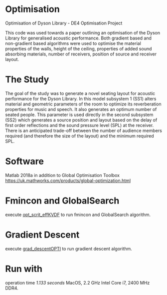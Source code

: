 # Optimisation
Optimisation of Dyson Library - DE4 Optimisation Project 

This code was used towards a paper outlining an optimisation of the Dyson Library for generalised acoustic performance. Both gradient based and non-gradient based algorithms were used to optimise the material properties of the walls, height of the ceiling, properties of added sound absorbing materials, number of receivers, position of source and receiver layout.

# The Study 

The goal of the study was to generate a novel seating layout for acoustic performance for the Dyson Library. In this model subsystem 1 (SS1) alters material and geometric parameters of the room to optimize its reverberation properties for music and speech. It also generates an optimum number of seated people. This parameter is used directly in the second subsystem (SS2) which generates a source position and layout based on the delay of first order reflections and the sound pressure level (SPL) at the receiver. There is an anticipated trade-off between the number of audience members required (and therefore the size of the layout) and the minimum required SPL.

# Software

Matlab 2018a in addition to Global Optimisation Toolbox https://uk.mathworks.com/products/global-optimization.html

# Fmincon and GlobalSearch

execute [opt_scrit_effKVDF](https://github.com/Kvdf/Optimisation/blob/master/Sub_system1/opt_scrit_effKVDF.m) to run fmincon and GlobalSearch algorithm.

# Gradient Descent 

execute [grad_descentOPTI](https://github.com/Kvdf/Optimisation/blob/master/Sub_system1/grad_descentOPTI.m) to run gradient descent algorithm.

# Run with
operation time *1.133 seconds* 
MacOS, 2.2 GHz Intel Core i7, 2400 MHz DDR4. 

